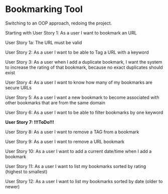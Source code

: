 # Bookmarking Tool
Switching to an OOP approach, redoing the project.

Starting with User Story 1: As a user I want to bookmark an URL

User Story 1a: The URL must be valid

User Story 2: As a user I want to be able to Tag a URL with a keyword

User Story 3: As a user when I add a duplicate bookmark, I want the system to increase the rating of that bookmark, because no exact duplicates should exist

User Story 4: As a user I want to know how many of my bookmarks are secure URLs

User Story 5: As a user I want a new bookmark to become associated with other bookmarks that are from the same domain

User Story 6: As a user I want to be able to filter bookmarks by one keyword

**User Story 7: !!!ToDo!!!**

User Story 8: As a user I want to remove a TAG from a bookmark

User Story 9: As a user I want to remove a URL bookmark

User Story 10: As a user I want to add a current date/time when I add a bookmark

User Story 11: As a user I want to list my bookmarks sorted by rating (highest to smallest)

User Story 12: As a user I want to list my bookmarks sorted by date (older to newer)
